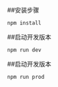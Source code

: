 ##安装步骤
```bash
npm install

```

##启动开发版本
```bash
npm run dev
```

##启动开发版本
```bash
npm run prod
```
